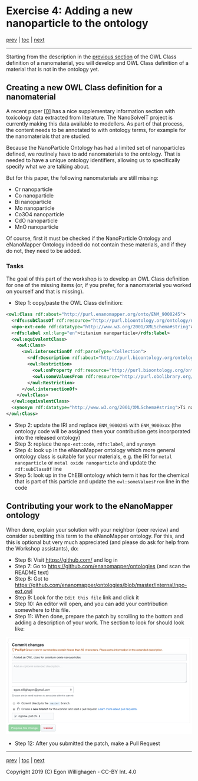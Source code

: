 # Exercise 4: Adding a new nanoparticle to the ontology

[prev](extending.md) | [toc](./README.md) | [next](rdf.md)

---

Starting from the description in the [previous section](extending.md) of the OWL Class
definition of a nanomaterial, you will develop and OWL Class definition of a material that is
not in the ontology yet.

## Creating a new OWL Class definition for a nanomaterial

A recent paper [[0](https://github.com/NanoSolveIT/10.1021-acsnano.8b07562)] has a nice
supplementary information section with toxicology data extracted from literature. The NanoSolveIT
project is currently making this data available to modellers.
As part of that process, the content needs to be annotated to with ontology terms, for example
for the nanomaterials that are studied.

Because the NanoParticle Ontology has had a limited set of nanoparticles defined, we routinely
have to add nanomaterials to the ontology. That is needed to have a unique ontology identifiers,
allowing us to specifically specify what we are talking about.

But for this paper, the following nanomaterials are still missing:

* Cr nanoparticle
* Co nanoparticle
* Bi nanoparticle
* Mo nanoparticle
* Co3O4 nanoparticle
* CdO nanoparticle
* MnO nanoparticle

Of course, first it must be checked if the NanoParticle Ontology and eNanoMapper Ontology indeed do
not contain these materials, and if they do not, they need to be added.

### Tasks

The goal of this part of the workshop is to develop an OWL Class definition for one of the missing
items (or, if you prefer, for a nanomaterial you worked on yourself and that is missing).

* Step 1: copy/paste the OWL Class definition:

```xml
<owl:Class rdf:about="http://purl.enanomapper.org/onto/ENM_9000245">
  <rdfs:subClassOf rdf:resource="http://purl.bioontology.org/ontology/npo#NPO_1384"/>
  <npo-ext:code rdf:datatype="http://www.w3.org/2001/XMLSchema#string">titanium nanoparticle</npo-ext:code>
  <rdfs:label xml:lang="en">titanium nanoparticle</rdfs:label>
  <owl:equivalentClass>
    <owl:Class>
      <owl:intersectionOf rdf:parseType="Collection">
        <rdf:Description rdf:about="http://purl.bioontology.org/ontology/npo#NPO_707"/>
        <owl:Restriction>
          <owl:onProperty rdf:resource="http://purl.bioontology.org/ontology/npo#has_component_part"/>
          <owl:someValuesFrom rdf:resource="http://purl.obolibrary.org/obo/CHEBI_33341"/>
        </owl:Restriction>
      </owl:intersectionOf>
    </owl:Class>
  </owl:equivalentClass>
  <synonym rdf:datatype="http://www.w3.org/2001/XMLSchema#string">Ti nanoparticle</synonym>
</owl:Class>
```

* Step 2: update the IRI and replace `ENM_9000245` with `ENM_9000xxx` (the ontology code will be assigned
  then your contribution gets incorporated into the released ontology)
* Step 3: replace the `npo-ext:code`, `rdfs:label`, and `synonym`
* Step 4: look up in the eNanoMapper ontology which more general ontology class is suitable for your
  materials, e.g. the IRI for
  `metal nanoparticle` or `metal oxide nanoparticle` and update the `rdf:subClassOf` line
* Step 5: look up in the ChEBI ontology which term it has for the chemical that is part of this particle
  and update the `owl:someValuesFrom` line in the code

## Contributing your work to the eNanoMapper ontology

When done, explain your solution with your neighbor (peer review) and consider submitting this term
to the eNanoMapper ontology. For this, and this is optional but very much appreciated (and
please do ask for help from the Workshop assistants), do:

* Step 6: Visit https://github.com/ and log in
* Step 7: Go to https://github.com/enanomapper/ontologies (and scan the README text)
* Step 8: Got to https://github.com/enanomapper/ontologies/blob/master/internal/npo-ext.owl
* Step 9: Look for the `Edit this file` link and click it
* Step 10: An editor will open, and you can add your contribution somewhere to this file.
* Step 11: When done, prepare the patch by scrolling to the bottom and adding a description of your work. The section
  to look for should look like:

![](../SubmitPatch.png)

* Step 12: After you submitted the patch, make a Pull Request

---

[prev](extending.md) | [toc](./README.md) | [next](rdf.md)

Copyright 2019 (C) Egon Willighagen - CC-BY Int. 4.0
